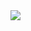<!--
**kdtrrs/kdtrrs** is a ✨ _special_ ✨ repository because its `README.md` (this file) appears on your GitHub profile.

Here are some ideas to get you started:

- 🔭 I’m currently working on ...
- 🌱 I’m currently learning ...
- 👯 I’m looking to collaborate on ...
- 🤔 I’m looking for help with ...
- 💬 Ask me about ...
- 📫 How to reach me: ...
- 😄 Pronouns: ...
- ⚡ Fun fact: ...
-->
<!--- 🔭 I’m currently working on [barkomatic](https://github.com/kdtrrs/BarkoMatic) -->
<!--- - 🌱 I’m currently learning JavaScript and PHP -->

<!--- <a href="https://github.com/azriel-dev">
  <img align="center" src="https://github-readme-stats.vercel.app/api?username=azriel-dev&theme=default&show_icons=true&layout=compact" />
</a> -->


<a href="https://github.com/azriel-dev">
<img align="center" src="https://github-readme-stats.vercel.app/api/top-langs/?username=azriel-dev&theme=default&langs_count=100&layout=compact&hide=pawn,sass" />
</a>

<!-- [![Facebook](https://img.shields.io/badge/facebook-%231877F2.svg?&style=for-the-badge&logo=facebook&logoColor=white)](https://www.facebook.com/kdtrrs/)[![YouTube](https://img.shields.io/badge/youtube-%23FF0000.svg?&style=for-the-badge&logo=youtube&logoColor=white)](https://youtube.com/theitshow) -->
